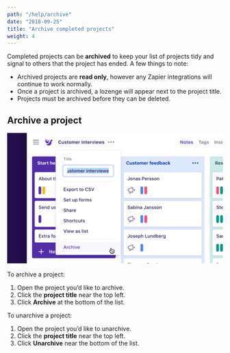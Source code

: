 ```yaml
---
path: "/help/archive"
date: "2018-09-25"
title: "Archive completed projects"
weight: 4
---
```


Completed projects can be **archived** to keep your list of projects tidy and signal to others that the project has ended. A few things to note:

- Archived projects are **read only**, however any Zapier integrations will continue to work normally.
- Once a project is archived, a lozenge will appear next to the project title.
- Projects must be archived before they can be deleted.

## Archive a project

![Screenshot of the project menu](./archive.png)

To archive a project:

1.  Open the project you’d like to archive.
1.  Click the **project title** near the top left.
1.  Click **Archive** at the bottom of the list.

To unarchive a project:

1.  Open the project you’d like to unarchive.
1.  Click the **project title** near the top left.
1.  Click **Unarchive** near the bottom of the list.
